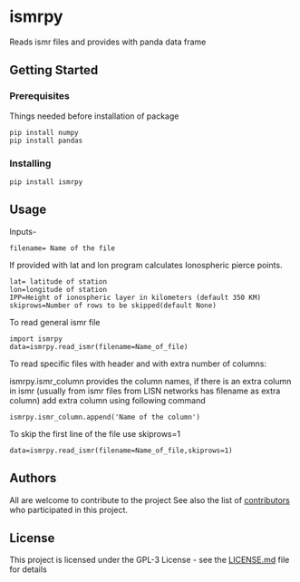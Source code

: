 # ismrpy

Reads ismr files and provides with panda data frame

## Getting Started
### Prerequisites

Things needed before installation of package
```
pip install numpy
pip install pandas
```

### Installing

```
pip install ismrpy
```


## Usage
Inputs-

    filename= Name of the file

If provided with lat and lon program calculates Ionospheric pierce points.

    lat= latitude of station
    lon=longitude of station
    IPP=Height of ionospheric layer in kilometers (default 350 KM)
    skiprows=Number of rows to be skipped(default None)
    
To read general ismr file
    
```
import ismrpy
data=ismrpy.read_ismr(filename=Name_of_file)
```

To read specific files with header and with extra number of columns:

ismrpy.ismr_column provides the column names, if there is an extra column in ismr (usually from ismr files from LISN networks has filename as extra column) add extra column using following command
        
```
ismrpy.ismr_column.append('Name of the column')
```
    
To skip the first line of the file use skiprows=1
        
```
data=ismrpy.read_ismr(filename=Name_of_file,skiprows=1)
```
    
## Authors

All are welcome to contribute to the project
See also the list of [contributors](https://github.com/dinilbose/ismrpy/contributors) who participated in this project.

## License

This project is licensed under the GPL-3 License - see the [LICENSE.md](LICENSE.txt) file for details
